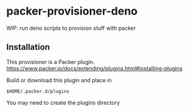 # packer-provisioner-deno
WIP: run deno scripts to provision stuff with packer


## Installation

This provisioner is a Packer plugin. https://www.packer.io/docs/extending/plugins.html#installing-plugins

Build or download this plugin and place in

```
$HOME/.packer.d/plugins
```

You may need to create the plugins directory
